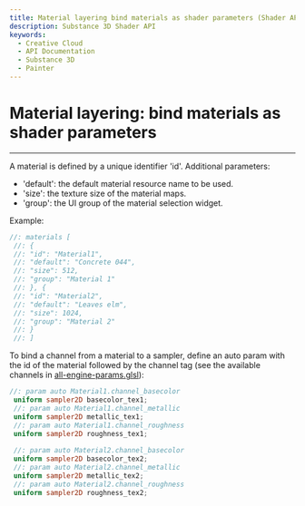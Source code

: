 ```yaml
---
title: Material layering bind materials as shader parameters (Shader API)
description: Substance 3D Shader API
keywords:
  - Creative Cloud
  - API Documentation
  - Substance 3D
  - Painter
---
```














[ ](#section-0)












[ ](#section-1)

Material layering: bind materials as shader parameters
======================================================

---




A material is defined by a unique identifier 'id'. Additional parameters:


* 'default': the default material resource name to be used.
* 'size': the texture size of the material maps.
* 'group': the UI group of the material selection widget.


Example:





```glsl
//: materials [
 //: {
 //: "id": "Material1",
 //: "default": "Concrete 044",
 //: "size": 512,
 //: "group": "Material 1"
 //: }, {
 //: "id": "Material2",
 //: "default": "Leaves elm",
 //: "size": 1024,
 //: "group": "Material 2"
 //: }
 //: ]
```







[ ](#section-2)

To bind a channel from a material to a sampler, define an auto param with the id of the material
 followed by the channel tag (see the available channels in [all-engine-params.glsl](/src/pages/api/parameters/all-engine-params/)):





```glsl
//: param auto Material1.channel_basecolor
 uniform sampler2D basecolor_tex1;
 //: param auto Material1.channel_metallic
 uniform sampler2D metallic_tex1;
 //: param auto Material1.channel_roughness
 uniform sampler2D roughness_tex1;
 
 //: param auto Material2.channel_basecolor
 uniform sampler2D basecolor_tex2;
 //: param auto Material2.channel_metallic
 uniform sampler2D metallic_tex2;
 //: param auto Material2.channel_roughness
 uniform sampler2D roughness_tex2;
 
 
```






